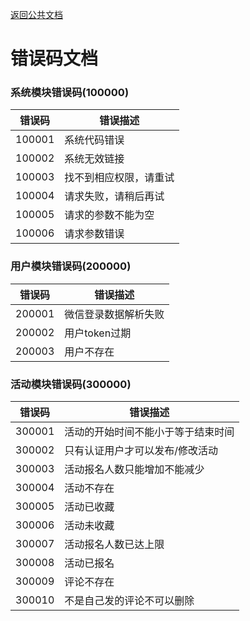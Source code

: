 [返回公共文档](/接口文档/1-公共文档.MD)

# 错误码文档


### 系统模块错误码(100000)

错误码|错误描述
--|--
100001|系统代码错误
100002|系统无效链接
100003|找不到相应权限，请重试
100004|请求失败，请稍后再试
100005|请求的参数不能为空
100006|请求参数错误


### 用户模块错误码(200000)

错误码|错误描述
--|--
200001|微信登录数据解析失败
200002|用户token过期
200003|用户不存在


### 活动模块错误码(300000)

错误码|错误描述
--|--
300001|活动的开始时间不能小于等于结束时间
300002|只有认证用户才可以发布/修改活动
300003|活动报名人数只能增加不能减少
300004|活动不存在
300005|活动已收藏
300006|活动未收藏
300007|活动报名人数已达上限
300008|活动已报名
300009|评论不存在
300010|不是自己发的评论不可以删除


